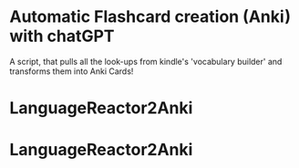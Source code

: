 # Automatic Flashcard creation (Anki) with chatGPT

A script, that pulls all the look-ups from kindle's 'vocabulary builder' and transforms them into Anki Cards! 

# LanguageReactor2Anki
# LanguageReactor2Anki
